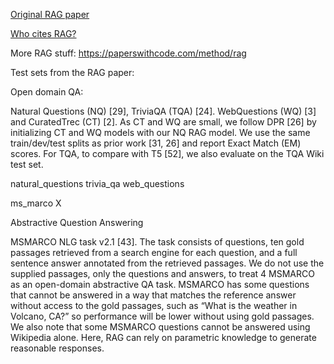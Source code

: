 
[Original RAG paper](https://arxiv.org/pdf/2005.11401.pdf)

[Who cites RAG?](https://www.semanticscholar.org/paper/Retrieval-Augmented-Generation-for-NLP-Tasks-Lewis-Perez/58ed1fbaabe027345f7bb3a6312d41c5aac63e22#citing-papers)

More RAG stuff: https://paperswithcode.com/method/rag


Test sets from the RAG paper:

Open domain QA:

Natural Questions (NQ) [29], TriviaQA (TQA) [24]. WebQuestions (WQ) [3] and CuratedTrec (CT) [2]. As
CT and WQ are small, we follow DPR [26] by initializing CT and WQ models with our NQ RAG
model. We use the same train/dev/test splits as prior work [31, 26] and report Exact Match (EM)
scores. For TQA, to compare with T5 [52], we also evaluate on the TQA Wiki test set.

natural_questions
trivia_qa
web_questions

ms_marco X


Abstractive Question Answering

 MSMARCO NLG task v2.1 [43]. The task consists of questions, ten gold passages
retrieved from a search engine for each question, and a full sentence answer annotated from the
retrieved passages. We do not use the supplied passages, only the questions and answers, to treat
4
MSMARCO as an open-domain abstractive QA task. MSMARCO has some questions that cannot be
answered in a way that matches the reference answer without access to the gold passages, such as
“What is the weather in Volcano, CA?” so performance will be lower without using gold passages.
We also note that some MSMARCO questions cannot be answered using Wikipedia alone. Here,
RAG can rely on parametric knowledge to generate reasonable responses.
